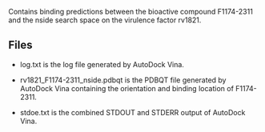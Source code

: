Contains binding predictions between the bioactive compound F1174-2311 and the nside search space on the virulence factor rv1821.

## Files

- log.txt is the log file generated by AutoDock Vina.

- rv1821_F1174-2311_nside.pdbqt is the PDBQT file generated by AutoDock Vina containing the orientation and binding location of F1174-2311.

- stdoe.txt is the combined STDOUT and STDERR output of AutoDock Vina.

